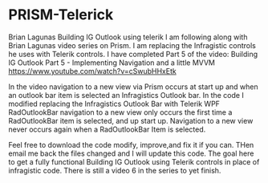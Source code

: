 # PRISM-Telerick
Brian Lagunas Building IG Outlook using telerik
I am following along with Brian Lagunas video series on Prism.
I am replacing the Infragistic controls he uses with Telerik controls.
I have completed Part 5 of the video:
Building IG Outlook Part 5 - Implementing Navigation and a little MVVM
https://www.youtube.com/watch?v=cSwubHHxEtk

In the video navigation to a new view via Prism occurs at start up and when an outlook bar item is selected an Infragistics Outlook bar.
In the code I modified replacing the Infragistics Outlook Bar with Telerik WPF RadOutlookBar navigation to a new view only occurs the first time a RadOutlookBar item is selected, 
and up start up. Navigation to a new view never occurs again when a RadOutlookBar Item is selected.

Feel free to download the code modify, improve,and fix it if you can.
THen email me back the files changed and I will update this code.
The goal here to get a fully functional Building IG Outlook using Telerik controls in place of infragistic code.
There is still a video 6 in the series to yet finish.
